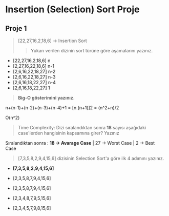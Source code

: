 
#	Insertion (Selection) Sort Proje

## Proje 1

> [22,27,16,2,18,6] -> Insertion Sort
>>	Yukarı verilen dizinin sort türüne göre aşamalarını yazınız.

*	[22,27,16,2,18,6] n
*	[2,27,16,22,18,6] n-1
*	[2,6,16,22,18,27] n-2
*	[2,6,16,22,18,27] n-3
*	[2,6,16,18,22,27] n-4
*	[2,6,16,18,22,27] 1


> __Big-O gösterimini yazınız.__

n+(n-1)+(n-2)+(n-3)+(n-4)+1 = [n.(n+1)]2 = (n^2+n)/2

O(n^2)

> Time Complexity: Dizi sıralandıktan sonra __18__ sayısı aşağıdaki case'lerden hangisinin kapsamına girer? Yazınız

Sıralandıktan sonra : __18 -> Avarage Case__ | 27 -> Worst Case | 2 -> Best Case

> [7,3,5,8,2,9,4,15,6] dizisinin Selection Sort'a göre ilk 4 adımını yazınız.

* __[7,3,5,8,2,9,4,15,6]__

* [2,3,5,8,7,9,4,15,6]
* [2,3,5,8,7,9,4,15,6]
* [2,3,4,8,7,9,5,15,6]
* [2,3,4,5,7,9,8,15,6]
